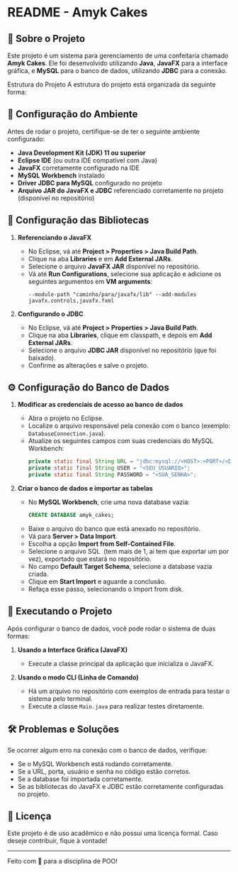 # README - Amyk Cakes

## 📌 Sobre o Projeto

Este projeto é um sistema para gerenciamento de uma confeitaria chamado **Amyk Cakes**. Ele foi desenvolvido utilizando **Java**, **JavaFX** para a interface gráfica, e **MySQL** para o banco de dados, utilizando **JDBC** para a conexão.

Estrutura do Projeto
A estrutura do projeto está organizada da seguinte forma:

## 🔧 Configuração do Ambiente

Antes de rodar o projeto, certifique-se de ter o seguinte ambiente configurado:

- **Java Development Kit (JDK) 11 ou superior**
- **Eclipse IDE** (ou outra IDE compatível com Java)
- **JavaFX** corretamente configurado na IDE
- **MySQL Workbench** instalado
- **Driver JDBC para MySQL** configurado no projeto
- **Arquivo JAR do JavaFX e JDBC** referenciado corretamente no projeto (disponível no repositório)

## 📂 Configuração das Bibliotecas

1. **Referenciando o JavaFX**
   - No Eclipse, vá até **Project > Properties > Java Build Path**.
   - Clique na aba **Libraries** e em **Add External JARs**.
   - Selecione o arquivo **JavaFX JAR** disponível no repositório.
   - Vá até **Run Configurations**, selecione sua aplicação e adicione os seguintes argumentos em **VM arguments**:
     ```
     --module-path "caminho/para/javafx/lib" --add-modules javafx.controls,javafx.fxml
     ```

2. **Configurando o JDBC**
   - No Eclipse, vá até **Project > Properties > Java Build Path**.
   - Clique na aba **Libraries**, clique em classpath, e depois em **Add External JARs**.
   - Selecione o arquivo **JDBC JAR** disponível no repositório (que foi baixado).
   - Confirme as alterações e salve o projeto.

## ⚙️ Configuração do Banco de Dados

1. **Modificar as credenciais de acesso ao banco de dados**

   - Abra o projeto no Eclipse.
   - Localize o arquivo responsável pela conexão com o banco (exemplo: `DatabaseConnection.java`).
   - Atualize os seguintes campos com suas credenciais do MySQL Workbench:
     ```java
     private static final String URL = "jdbc:mysql://<HOST>:<PORT>/<DATABASE_NAME>";
     private static final String USER = "<SEU_USUARIO>";
     private static final String PASSWORD = "<SUA_SENHA>";
     ```

2. **Criar o banco de dados e importar as tabelas**

   - No **MySQL Workbench**, crie uma nova database vazia:
     ```sql
     CREATE DATABASE amyk_cakes;
     ```
   - Baixe o arquivo do banco que está anexado no repositório.
   - Vá para **Server > Data Import**.
   - Escolha a opção **Import from Self-Contained File**.
   - Selecione o arquivo SQL  (tem mais de 1, ai tem que exportar um por vez), exportado que estará no repositório.
   - No campo **Default Target Schema**, selecione a database vazia criada.
   - Clique em **Start Import** e aguarde a conclusão.
   - Refaça esse passo, selecionando o Import from disk. 

## 🚀 Executando o Projeto

Após configurar o banco de dados, você pode rodar o sistema de duas formas:

1. **Usando a Interface Gráfica (JavaFX)**

   - Execute a classe principal da aplicação que inicializa o JavaFX.

2. **Usando o modo CLI (Linha de Comando)**

   - Há um arquivo no repositório com exemplos de entrada para testar o sistema pelo terminal.
   - Execute a classe `Main.java` para realizar testes diretamente.

## 🛠 Problemas e Soluções

Se ocorrer algum erro na conexão com o banco de dados, verifique:

- Se o MySQL Workbench está rodando corretamente.
- Se a URL, porta, usuário e senha no código estão corretos.
- Se a database foi importada corretamente.
- Se as bibliotecas do JavaFX e JDBC estão corretamente configuradas no projeto.

## 📜 Licença

Este projeto é de uso acadêmico e não possui uma licença formal. Caso deseje contribuir, fique à vontade!

---

Feito com 💙 para a disciplina de POO!

